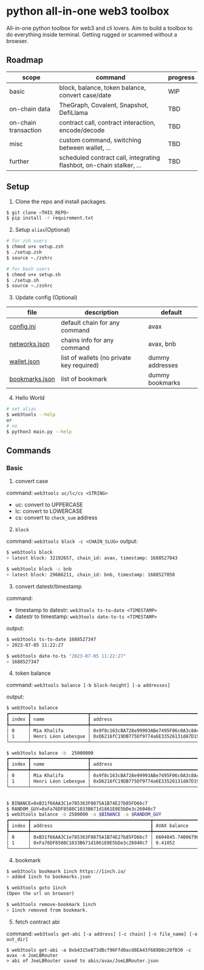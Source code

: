 # python all-in-one web3 toolbox

All-in-one python toolbox for web3 and cli lovers. Aim to build a toolbox to do
everything inside terminal. Getting rugged or scammed without a browser.

## Roadmap

| scope                | command                                                              | progress |
| -------------------- | -------------------------------------------------------------------- | -------- |
| basic                | block, balance, token balance, convert case/date                     | WIP      |
| on-chain data        | TheGraph, Covalent, Snapshot, DefiLlama                              | TBD      |
| on-chain transaction | contract call, contract interaction, encode/decode                   | TBD      |
| misc                 | custom command, switching between wallet, ...                        | TBD      |
| further              | scheduled contract call, integrating flashbot, on-chain stalker, ... | TBD      |

## Setup

1. Clone the repo and install packages.

```bash
$ git clone <THIS_REPO>
$ pip install -r requirement.txt
```

2. Setup `alias`(Optional)

```bash
# for zsh users
$ chmod u+x setup.zsh
$ ./setup.zsh
$ source ~./zshrc

# for bash users
$ chmod u+x setup.sh
$ ./setup.sh
$ source ~./zshrc
```

3. Update config (Optional)

| file                                     | description                               | default         |
| ---------------------------------------- | ----------------------------------------- | --------------- |
| [config.ini](configs/config.ini)         | default chain for any command             | avax            |
| [networks.json](configs/networks.json)   | chains info for any command               | avax, bnb       |
| [wallet.json](configs/wallet.json)       | list of wallets (no private key required) | dummy addresses |
| [bookmarks.json](configs/bookmarks.json) | list of bookmark                          | dummy bookmarks |

4. Hello World

```bash
# set alias
$ web3tools --help
or
# no
$ python3 main.py --help
```

## Commands

### Basic

1. convert case

command: `web3tools uc/lc/cs <STRING>`

- uc: convert to UPPERCASE
- lc: convert to LOWERCASE
- cs: convert to `check_sum` address

2. `block`

command: `web3tools block -c <CHAIN_SLUG>`
output:

```bash
$ web3tools block
> latest block: 32192657, chain_id: avax, timestamp: 1688527043

$ web3tools block -c bnb
> latest block: 29686211, chain_id: bnb, timestamp: 1688527050
```

3. convert datestr/timestamp

command:

- timestamp to datestr: `web3tools ts-to-date <TIMESTAMP>`
- datestr to timestamp: `web3tools date-to-ts <TIMESTAMP>`

output:

```bash
$ web3tools ts-to-date 1688527347
> 2023-07-05 11:22:27

$ web3tools date-to-ts "2023-07-05 11:22:27"
> 1688527347
```

4. token balance

command: `web3tools balance [-b block-height] [-a addresses]`

output:

```bash
$ web3tools balance
┏━━━━━━━┳━━━━━━━━━━━━━━━━━━━━━┳━━━━━━━━━━━━━━━━━━━━━━━━━━━━━━━━━━━━━━━━━━━━┳━━━━━━━━━━━━━━━━━━━━━━━━━━━┓
┃ index ┃ name                ┃ address                                    ┃ AVAX balance              ┃
┡━━━━━━━╇━━━━━━━━━━━━━━━━━━━━━╇━━━━━━━━━━━━━━━━━━━━━━━━━━━━━━━━━━━━━━━━━━━━╇━━━━━━━━━━━━━━━━━━━━━━━━━━━┩
│ 0     │ Mia Khalifa         │ 0x9f8c163cBA728e99993ABe7495F06c0A3c8Ac8b9 │ 843204.483109813509968818 │
│ 1     │ Henri Léon Lebesgue │ 0xD6216fC19DB775Df9774a6E33526131dA7D19a2c │ 243132.708886098828550571 │
└───────┴─────────────────────┴────────────────────────────────────────────┴───────────────────────────┘

$ web3tools balance -b  25000000
┏━━━━━━━┳━━━━━━━━━━━━━━━━━━━━━┳━━━━━━━━━━━━━━━━━━━━━━━━━━━━━━━━━━━━━━━━━━━━┳━━━━━━━━━━━━━━━━━━━━━━━━━━━┓
┃ index ┃ name                ┃ address                                    ┃ AVAX balance              ┃
┡━━━━━━━╇━━━━━━━━━━━━━━━━━━━━━╇━━━━━━━━━━━━━━━━━━━━━━━━━━━━━━━━━━━━━━━━━━━━╇━━━━━━━━━━━━━━━━━━━━━━━━━━━┩
│ 0     │ Mia Khalifa         │ 0x9f8c163cBA728e99993ABe7495F06c0A3c8Ac8b9 │ 258716.981498374809692885 │
│ 1     │ Henri Léon Lebesgue │ 0xD6216fC19DB775Df9774a6E33526131dA7D19a2c │ 330132.721365885828550571 │
└───────┴─────────────────────┴────────────────────────────────────────────┴───────────────────────────┘


$ BINANCE=0xB31f66AA3C1e785363F0875A1B74E27b85FD66c7
$ RANDOM_GUY=0xFa76DF8588C1033B671d1861E0E5bDe3c26040c7
$ web3tools balance -b 2500000 -a $BINANCE -a $RANDOM_GUY
┏━━━━━━━┳━━━━━━━━━━━━━━━━━━━━━━━━━━━━━━━━━━━━━━━━━━━━┳━━━━━━━━━━━━━━━━━━━━━━━━━━━━┓
┃ index ┃ address                                    ┃ AVAX balance               ┃
┡━━━━━━━╇━━━━━━━━━━━━━━━━━━━━━━━━━━━━━━━━━━━━━━━━━━━━╇━━━━━━━━━━━━━━━━━━━━━━━━━━━━┩
│ 0     │ 0xB31f66AA3C1e785363F0875A1B74E27b85FD66c7 │ 6604845.740067908565481545 │
│ 1     │ 0xFa76DF8588C1033B671d1861E0E5bDe3c26040c7 │ 0.41052                    │
└───────┴────────────────────────────────────────────┴────────────────────────────┘
```

4. bookmark

```bash
$ web3tools bookmark 1inch https://1inch.io/
> added 1inch to bookmarks.json

$ web3tools goto 1inch
(Open the url on browser)

$ web3tools remove-bookmark 1inch
> 1inch removed from bookmark.
```

5. fetch contract abi

command: `web3tools get-abi [-a address] [-c chain] [-n file_name] [-o out_dir]`

```
$ web3tools get-abi -a 0xb4315e873dBcf96Ffd0acd8EA43f689D8c20fB30 -c avax -n JoeLBRouter
> abi of JoeLBRouter saved to abis/avax/JoeLBRouter.json
```
